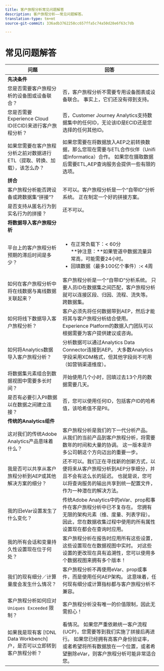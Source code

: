 ```yaml
---
title: 客户旅程分析常见问题解答
description: 客户旅程分析——常见问题解答。
translation-type: tm+mt
source-git-commit: 336adb3762258cc657ffa5c74a50d28e6f63c7db

---
```



# 常见问题解答

| 问题 | 回答 |
|---|---|
| **先决条件** |  |
| 您是否需要客户旅程分析的设备图或设备联合？ | 否，客户旅程分析不需要专用设备图表或设备联合。 事实上，它们还没有得到支持。 |
| 您是否需要Experience Cloud ID(ECID)来进行客户旅程分析？ | 否，Customer Journey Analytics支持数据集中的任何ID，无论该ID是ECID还是您选择的任何其他ID。 |
| 如果您需要在客户旅程分析之前对数据进行ETL（提取、转换、加载），该怎么办？ | 如果您需要在将数据放入AEP之前转换数据，那么您现在需要与ETL合作伙伴（Unifi或Informatica）合作。 如果您在摄取数据后需要ETL,AEP查询服务会提供一些有限的选项。 |
| **拼合** |  |
| 客户旅程分析能否跨设备或跨数据集“拼接”? | 不可以。客户旅程分析是一个“自带ID”分析系统。 正在制定一个好的拼接方案。 |
| 是否支持从匿名行为到实名行为的拼接？ | 还不可以。 |
| **将数据导入客户旅程分析** |  |
| 平台上的客户旅程分析预期的滞后时间是多少？ | <ul><li>在正常负载下：&lt; 60分<br>**钟注意：**如果管道中数据流量异常高，可能需要24小时。</li><li>回填数据（最多100亿个事件）:&lt; 4周</li></ul> |
| 如何在客户旅程分析中将在线数据与离线数据关联起来？ | 客户旅程分析是一个“自带ID”分析系统。 只要人员ID在数据集之间匹配，客户旅程分析就可以连接区段、归因、流程、流失等。 跨数据集。 |
| 如何将线下数据导入客户旅程分析？ | 客户必须先将任何数据带到AEP，然后才能将其与客户旅程分析结合使用。 Experience Platform的数据入门团队可以根据需要为客户提供建议或咨询。 |
| 如何将Analytics数据导入客户旅程分析？ | 分析数据可以通过Analytics Data Connector连接到AEP。 大多数Analytics字段采用XDM格式，但其他字段尚不可用（如营销渠道维度）。 |
| 将数据集元素组合到数据视图中需要多长时间？ | 开始使用几个小时，回填过去13个月的数据需要几天。 |
| 是否有必要引入PII数据以在数据之间建立连接？ | 否，您可以使用任何ID，包括客户ID的哈希值，该哈希值不是PII。 |
| **传统的Analytics组件** |  |
| 这对我们的传统Adobe Analytics产品意味着什么？ | 客户旅程分析是我们的下一代分析产品。 从我们的当前产品到客户旅程分析，将需要数年的时间和大量的协调。 这一版本是许多公司朝这个方向迈出的重要一步。 |
| 我是否可以共享从客户旅程分析到AEP或其他解决方案的细分？ | 还不可以。我们正在寻找新的创新方式，以便将来从客户旅程分析到AEP分享细分，并且不会有这么长的延迟。 也就是说，您可以将查询服务的输出共享到统一配置文件，作为一种潜在的解决方法。 |
| 我的旧eVar设置发生了什么变化？ | 传统Adobe Analytics中的eVar、prop和事件在客户旅程分析中已不复存在。 您拥有无限的架构元素（维、度量、列表字段）。 因此，您在数据收集过程中使用的所有属性设置现在都会在查询时应用。 |
| 我的所有会话和变量持久性设置现在位于何处？ | 客户旅程分析在报告时应用所有这些设置，这些设置现在在数据视图中实时。 对这些设置的更改现在具有追溯性，您可以使用多个数据视图来拥有多个版本！ |
| 我们的现有细分／计算量度会发生什么情况？ | 客户旅程分析不再使用eVar、prop或事件，而是使用任何AEP架构。 这意味着，任何现有细分或计算指标都与客户旅程分析不兼容。 |
| 客户旅程分析如何应对 `Uniques Exceeded` 限制？ | 客户旅程分析没有唯一的价值限制，因此无需担心！ |
| 如果我是现有客 [!DNL Data Workbench] 户，是否可以立即转到客户旅程分析？ | 看情况。 如果您严重依赖统一客户流程(UCP)，您需要等到我们实施了拼接后再进行。 如果您已经拥有高客户身份验证率，或者希望将所有数据放在一个位置，或者希望删除eVar，则客户旅程分析可能非常适合您。 |


